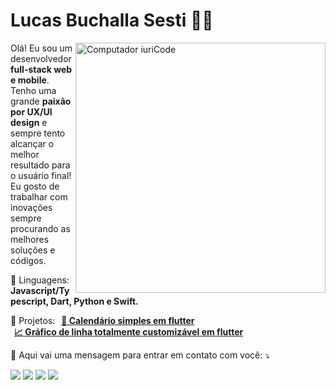 # Lucas Buchalla Sesti :man_technologist:

<img src="https://raw.githubusercontent.com/MicaelliMedeiros/micaellimedeiros/master/image/computer-illustration.png" min-width="400px" max-width="400px" width="400px" align="right" alt="Computador iuriCode">

<p align="left"> 
  Olá! Eu sou um desenvolvedor <strong>full-stack web e mobile</strong>. Tenho uma grande <strong>paixão por UX/UI design</strong> e sempre tento alcançar o melhor resultado para o usuário final! Eu gosto de trabalhar com inovações sempre procurando as melhores soluções e códigos. 
</p>

<p align="left">
  🦄 Linguagens: <strong>Javascript/Typescript, Dart, Python e Swift.</strong>
</p>

<p align="left">
  💼 Projetos: 
      <a style="margin-left: 6px;" href="https://pub.dev/packages/simple_calendar_flutter"><strong>📅 Calendário simples em flutter</strong></a>
        <br/>
      <a style="margin-left: 6px;" href="https://pub.dev/packages/line_chart"><strong>📈 Gráfico de linha totalmente customizável em flutter</strong></a>
</p>

<p align="left">
  💌 Aqui vai uma mensagem para entrar em contato com você: ⤵️
</p>

<p align="left">
  <a href="#" alt="Gmail">
  <img src="https://img.shields.io/badge/-Gmail-FF0000?style=flat-square&labelColor=FF0000&logo=gmail&logoColor=white&link=mailto:luacs.buchalla.sesti@outlook.com" /></a>

  <a href="#" alt="Linkedin">
  <img src="https://img.shields.io/badge/-Linkedin-0e76a8?style=flat-square&logo=Linkedin&logoColor=white&link=https://www.linkedin.com/in/lucas-buchalla-sesti-50879018a/" /></a>

  <a href="#" alt="WhatsApp">
  <img src="https://img.shields.io/badge/-WhatsApp-25d366?style=flat-square&labelColor=25d366&logo=whatsapp&logoColor=white&link=https://api.whatsapp.com/send?phone=5511980248668"/></a>

  <a href="#" alt="Instagram">
  <img src="https://img.shields.io/badge/-InsLINKtagram-DF0174?style=flat-square&labelColor=DF0174&logo=instagram&logoColor=white&link=https://www.instagram.com/_lucasbll/"/></a>
</p>  

